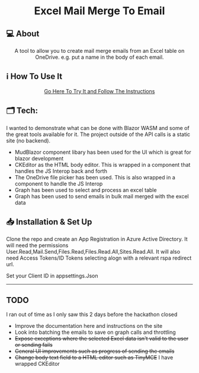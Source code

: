 <h1 align="center">Excel Mail Merge To Email</h1>

## 💻 About
<p align="center">A tool to allow you to create mail merge emails from an Excel table on OneDrive. e.g. put a name in the body of each email.</p>

## ℹ️ How To Use It
<p align="center">
 <a href="https://trctest.azurewebsites.net">Go Here To Try It and Follow The Instructions</a>

</p>

## 🗂️ Tech:
<p align="left">
I wanted to demonstrate what can be done with Blazor WASM and some of the great tools available for it. The project outside of the API calls is a static site (no backend).
</p>
<ul>
  <li>MudBlazor component libary has been used for the UI which is great for blazor development</li>
  <li>CKEditor as the HTML body editor. This is wrapped in a component that handles the JS Interop back and forth</li>
  <li>The OneDrive file picker has been used. This is also wrapped in a component to handle the JS Interop</li>
  <li>Graph has been used to select and process an excel table</li>
  <li>Graph has been used to send emails in bulk mail merged with the excel data</li>
</ul>

## 📥 Installation & Set Up
<p> Clone the repo and create an App Registration in Azure Active Directory. It will need the permissions User.Read,Mail.Send,Files.Read,Files.Read.All,Sites.Read.All. It will also need Access Tokens/ID Tokens selecting alogn with a relevant rspa redirect url.</p>
<p> Set your Client ID in appsettings.Json</p>
<hr>

## TODO
<p>I ran out of time as I only saw this 2 days before the hackathon closed</p>
<ul>
  <li>Improve the documentation here and instructions on the site</li>
  <li>Look into batching the emails to save on graph calls and throttling</li>
  <li><strike>Expose exceptions where the selected Excel data isn't valid to the user or sending fails</strike></li>
  <li><strike>General UI improvements such as progress of sending the emails</strike></li>
  <li><strike>Change body text field to a HTML editor such as TinyMCE</strike> I have wrapped CKEditor</li>
</ul>
